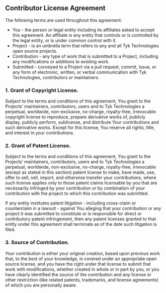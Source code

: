 ## Contributor License Agreement
The following terms are used throughout this agreement:

* You - the person or legal entity including its affiliates asked to accept this agreement. An affiliate is any entity that controls or is controlled by the legal entity, or is under common control with it.
* Project - is an umbrella term that refers to any and all Tyk Technologies open source projects.
* Contribution - any type of work that is submitted to a Project, including any modifications or additions to existing work.
* Submitted - conveyed to a Project via a pull request, commit, issue, or any form of electronic, written, or verbal communication with Tyk Technologies, contributors or maintainers.

### 1. Grant of Copyright License.

Subject to the terms and conditions of this agreement, You grant to the Projects’ maintainers, contributors, users and to Tyk Technologies a perpetual, worldwide, non-exclusive, no-charge, royalty-free, irrevocable copyright license to reproduce, prepare derivative works of, publicly display, publicly perform, sublicense, and distribute Your contributions and such derivative works. Except for this license, You reserve all rights, title, and interest in your contributions.

### 2. Grant of Patent License.

Subject to the terms and conditions of this agreement, You grant to the Projects’ maintainers, contributors, users and to Tyk Technologies a perpetual, worldwide, non-exclusive, no-charge, royalty-free, irrevocable (except as stated in this section) patent license to make, have made, use, offer to sell, sell, import, and otherwise transfer your contributions, where such license applies only to those patent claims licensable by you that are necessarily infringed by your contribution or by combination of your contribution with the project to which this contribution was submitted.

If any entity institutes patent litigation - including cross-claim or counterclaim in a lawsuit - against You alleging that your contribution or any project it was submitted to constitute or is responsible for direct or contributory patent infringement, then any patent licenses granted to that entity under this agreement shall terminate as of the date such litigation is filed.

### 3. Source of Contribution.

Your contribution is either your original creation, based upon previous work that, to the best of your knowledge, is covered under an appropriate open source license, and you have the right under that license to submit that work with modifications, whether created in whole or in part by you, or you have clearly identified the source of the contribution and any license or other restriction (like related patents, trademarks, and license agreements) of which you are personally aware.